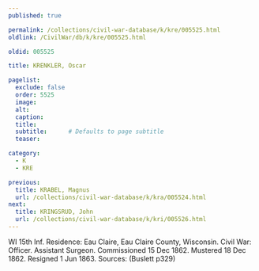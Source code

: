 ```yaml
---
published: true

permalink: /collections/civil-war-database/k/kre/005525.html
oldlink: /CivilWar/db/k/kre/005525.html

oldid: 005525

title: KRENKLER, Oscar

pagelist:
  exclude: false
  order: 5525
  image: 
  alt:
  caption:
  title:
  subtitle:      # Defaults to page subtitle
  teaser:

category: 
  - K 
  - KRE

previous:
  title: KRABEL, Magnus
  url: /collections/civil-war-database/k/kra/005524.html  
next:
  title: KRINGSRUD, John
  url: /collections/civil-war-database/k/kri/005526.html   
---
```

WI 15th Inf. Residence: Eau Claire, Eau Claire County, Wisconsin. Civil War: Officer. Assistant Surgeon. Commissioned 15 Dec 1862. Mustered 18 Dec 1862. Resigned 1 Jun 1863. Sources: (Buslett p329)